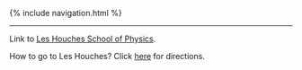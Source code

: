 {% include navigation.html %}

---

Link to [Les Houches School of Physics](https://www.houches-school-physics.com/en/).

How to go to Les Houches? Click [here](https://www.houches-school-physics.com/practical-information/access/) for directions.

